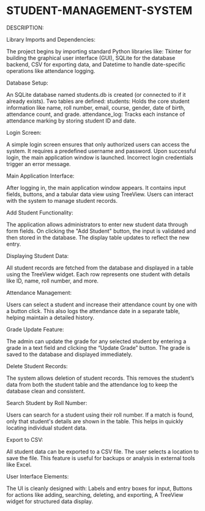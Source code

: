 # STUDENT-MANAGEMENT-SYSTEM

DESCRIPTION:

Library Imports and Dependencies:

The project begins by importing standard Python libraries like:
Tkinter for building the graphical user interface (GUI),
SQLite for the database backend,
CSV for exporting data,
and Datetime to handle date-specific operations like attendance logging.

Database Setup:

An SQLite database named students.db is created (or connected to if it already exists). Two tables are defined:
students: Holds the core student information like name, roll number, email, course, gender, date of birth, attendance count, and grade.
attendance_log: Tracks each instance of attendance marking by storing student ID and date.

Login Screen:

A simple login screen ensures that only authorized users can access the system. It requires a predefined username and password. Upon successful login, the main application window is launched. Incorrect login credentials trigger an error message.

Main Application Interface:

After logging in, the main application window appears. It contains input fields, buttons, and a tabular data view using TreeView. Users can interact with the system to manage student records.

Add Student Functionality:

The application allows administrators to enter new student data through form fields. On clicking the "Add Student" button, the input is validated and then stored in the database. The display table updates to reflect the new entry.

Displaying Student Data:

All student records are fetched from the database and displayed in a table using the TreeView widget. Each row represents one student with details like ID, name, roll number, and more.

Attendance Management:

Users can select a student and increase their attendance count by one with a button click. This also logs the attendance date in a separate table, helping maintain a detailed history.

Grade Update Feature:

The admin can update the grade for any selected student by entering a grade in a text field and clicking the “Update Grade” button. The grade is saved to the database and displayed immediately.

Delete Student Records:

The system allows deletion of student records. This removes the student’s data from both the student table and the attendance log to keep the database clean and consistent.

Search Student by Roll Number:

Users can search for a student using their roll number. If a match is found, only that student's details are shown in the table. This helps in quickly locating individual student data.

Export to CSV:

All student data can be exported to a CSV file. The user selects a location to save the file. This feature is useful for backups or analysis in external tools like Excel.

User Interface Elements:

The UI is cleanly designed with:
Labels and entry boxes for input,
Buttons for actions like adding, searching, deleting, and exporting,
A TreeView widget for structured data display.




